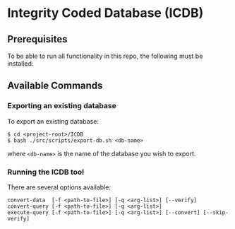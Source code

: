 # Integrity Coded Database (ICDB)

## Prerequisites

To be able to run all functionality in this repo, the following must be installed:


## Available Commands

### Exporting an existing database

To export an existing database:
```
$ cd <project-root>/ICDB
$ bash ./src/scripts/export-db.sh <db-name>
```
where `<db-name>` is the name of the database you wish to export.

### Running the ICDB tool

There are several options available:

```
convert-data  [-f <path-to-file>] [-q <arg-list>] [--verify]
convert-query [-f <path-to-file>] [-q <arg-list>]
execute-query [-f <path-to-file>] [-q <arg-list>] [--convert] [--skip-verify]
```

